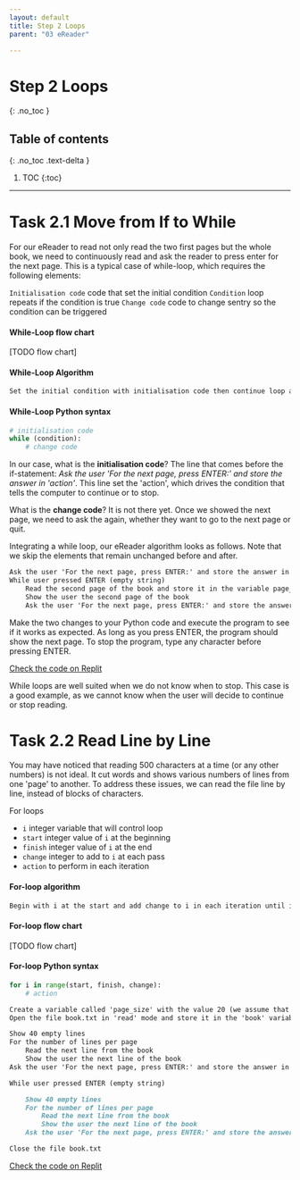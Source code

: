```yaml
---
layout: default
title: Step 2 Loops
parent: "03 eReader"

---
```


# Step 2 Loops
{: .no_toc }

## Table of contents
{: .no_toc .text-delta }

1. TOC
{:toc}

---

# Task 2.1 Move from If to While

For our eReader to read not only read the two first pages but the whole book, we need to continuously read and ask the reader to press enter for the next page. This is a typical case of while-loop, which requires the following elements:

`Initialisation code` code that set the initial condition
`Condition` loop repeats if the condition is true
`Change code` code to change sentry so the condition can be triggered

#### While-Loop flow chart

[TODO flow chart]

#### While-Loop Algorithm

```markdown
Set the initial condition with initialisation code then continue loop as long as the condition is true. Inside the loop, change the parameter of the condition with change code
```

#### While-Loop Python syntax

```python
# initialisation code
while (condition):
    # change code
```

In our case, what is the **initialisation code**? The line that comes before the if-statement: _Ask the user 'For the next page, press ENTER:' and store the answer in 'action'_. This line set the 'action', which drives the condition that tells the computer to continue or to stop.

What is the **change code**? It is not there yet. Once we showed the next page,  we need to ask the again, whether they want to go to the next page or quit.

Integrating a while loop, our eReader algorithm looks as follows. Note that we skip the elements that remain unchanged before and after.

```markdown
Ask the user 'For the next page, press ENTER:' and store the answer in 'action'
While user pressed ENTER (empty string)
    Read the second page of the book and store it in the variable page_content
    Show the user the second page of the book
    Ask the user 'For the next page, press ENTER:' and store the answer in 'action'
```

Make the two changes to your Python code and execute the program to see if it works as expected. As long as you press ENTER, the program should show the next page. To stop the program, type any character before pressing ENTER.

[Check the code on Replit](https://repl.it/@IO1075/03-ereader-step2-1)

While loops are well suited when we do not know when to stop. This case is a good example, as we cannot know when the user will decide to continue or stop reading.

# Task 2.2 Read Line by Line

You may have noticed that reading 500 characters at a time (or any other numbers) is not ideal. It cut words and shows various numbers of lines from one 'page' to another. To address these issues, we can read the file line by line, instead of blocks of characters.



For loops

* `i` integer variable that will control loop
* `start` integer value of `i` at the beginning
* `finish` integer value of `i` at the end
* `change` integer to add to `i` at each pass
* `action` to perform in each iteration

#### For-loop algorithm

```markdown
Begin with i at the start and add change to i in each iteration until i is larger than or equal to finish; do action in each iteration
```

#### For-loop flow chart

[TODO flow chart]

#### For-loop Python syntax

```python
for i in range(start, finish, change):
    # action
```


```markdown
Create a variable called 'page_size' with the value 20 (we assume that a page is 15-line long)
Open the file book.txt in 'read' mode and store it in the 'book' variable

Show 40 empty lines
For the number of lines per page
    Read the next line from the book
    Show the user the next line of the book
Ask the user 'For the next page, press ENTER:' and store the answer in 'action'

While user pressed ENTER (empty string)

    Show 40 empty lines
    For the number of lines per page
        Read the next line from the book
        Show the user the next line of the book
    Ask the user 'For the next page, press ENTER:' and store the answer in 'action'

Close the file book.txt
```


[Check the code on Replit](https://repl.it/@IO1075/03-ereader-step2-2)